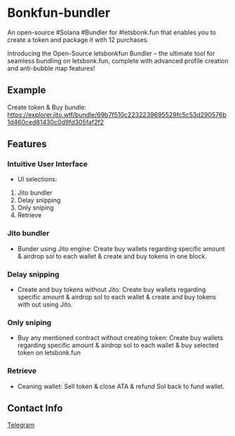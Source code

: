 # Bonkfun-bundler
An open-source #Solana #Bundler for #letsbonk.fun that enables you to create a token and package it with 12 purchases.

Introducing the Open-Source letsbonkfun Bundler – the ultimate tool for seamless bundling on letsbonk.fun, complete with advanced profile creation and anti-bubble map features!

## Example

Create token & Buy bundle: https://explorer.jito.wtf/bundle/69b7f510c2232239695529fc5c53d290576b1d460ced81430c0d9fd305faf2f2

## Features
### Intuitive User Interface
- UI selections:
1. Jito bundler
2. Delay snipping
3. Only sniping
4. Retrieve
### Jito bundler
- Bunder using Jito engine: Create buy wallets regarding specific amount & airdrop sol to each wallet & create and buy tokens in one block.
### Delay snipping
- Create and buy tokens without Jito: Create buy wallets regarding specific amount & airdrop sol to each wallet & create and buy tokens with out using Jito.
### Only sniping  
- Buy any mentioned contract without creating token: Create buy wallets regarding specific amount & airdrop sol to each wallet & buy selected token on letsbonk.fun
### Retrieve
- Ceaning wallet: Sell token & close ATA & refund Sol back to fund wallet.

## Contact Info
[Telegram](https://t.me/microswarlord)
